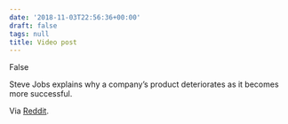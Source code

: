 ```yaml
---
date: '2018-11-03T22:56:36+00:00'
draft: false
tags: null
title: Video post
---
```


False

Steve Jobs explains why a company’s product deteriorates as it becomes more successful.

Via [Reddit](https://reddit.com/r/videos/comments/9tv799/steve_jobs_explains_why_a_companys_product/).
